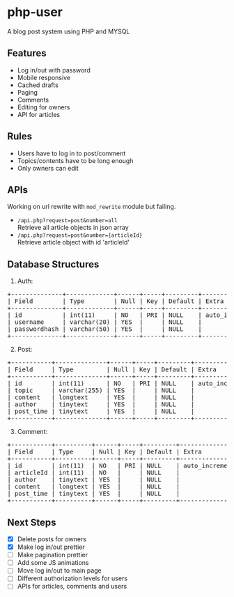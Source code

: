 # php-user
A blog post system using PHP and MYSQL

## Features

* Log in/out with password
* Mobile responsive
* Cached drafts
* Paging
* Comments
* Editing for owners
* API for articles

## Rules

* Users have to log in to post/comment
* Topics/contents have to be long enough
* Only owners can edit

## APIs

Working on url rewrite with `mod_rewrite` module but failing.

* `/api.php?request=post&number=all`<br>
  Retrieve all article objects in json array
* `/api.php?request=post&number={articleId}`<br>
  Retrieve article object with id 'articleId'

## Database Structures

1. Auth:
<pre>
+--------------+-------------+------+-----+---------+----------------+
| Field        | Type        | Null | Key | Default | Extra          |
+--------------+-------------+------+-----+---------+----------------+
| id           | int(11)     | NO   | PRI | NULL    | auto_increment |
| username     | varchar(20) | YES  |     | NULL    |                |
| passwordhash | varchar(50) | YES  |     | NULL    |                |
+--------------+-------------+------+-----+---------+----------------+
</pre>

2. Post:
<pre>
+-----------+--------------+------+-----+---------+----------------+
| Field     | Type         | Null | Key | Default | Extra          |
+-----------+--------------+------+-----+---------+----------------+
| id        | int(11)      | NO   | PRI | NULL    | auto_increment |
| topic     | varchar(255) | YES  |     | NULL    |                |
| content   | longtext     | YES  |     | NULL    |                |
| author    | tinytext     | YES  |     | NULL    |                |
| post_time | tinytext     | YES  |     | NULL    |                |
+-----------+--------------+------+-----+---------+----------------+
</pre>

3. Comment:
<pre>
+-----------+----------+------+-----+---------+----------------+
| Field     | Type     | Null | Key | Default | Extra          |
+-----------+----------+------+-----+---------+----------------+
| id        | int(11)  | NO   | PRI | NULL    | auto_increment |
| articleId | int(11)  | NO   |     | NULL    |                |
| author    | tinytext | YES  |     | NULL    |                |
| content   | longtext | YES  |     | NULL    |                |
| post_time | tinytext | YES  |     | NULL    |                |
+-----------+----------+------+-----+---------+----------------+
</pre>

## Next Steps

- [x] Delete posts for owners
- [x] Make log in/out prettier
- [ ] Make pagination prettier
- [ ] Add some JS animations
- [ ] Move log in/out to main page
- [ ] Different authorization levels for users
- [ ] APIs for articles, comments and users
